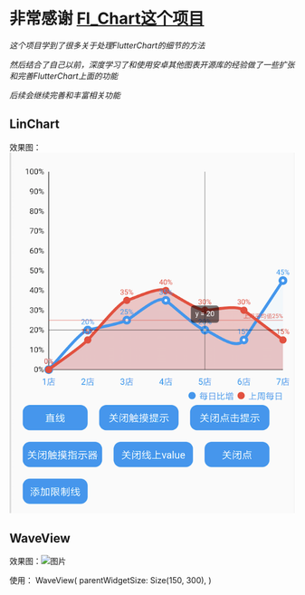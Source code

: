 
# 非常感谢 [Fl_Chart这个项目](https://github.com/imaNNeoFighT/fl_chart) <br>
*这个项目学到了很多关于处理FlutterChart的细节的方法*<br>

*然后结合了自己以前，深度学习了和使用安卓其他图表开源库的经验做了一些扩张和完善FlutterChart上面的功能*<br>

*后续会继续完善和丰富相关功能*<br>


## LinChart

效果图：![图片](https://github.com/online2/FlutterChart/blob/master/image/linchartstyle1.png)


## WaveView

效果图：![图片](https://github.com/online2/FlutterChart/blob/master/image/waveView.gif)

使用：
    WaveView(
                parentWidgetSize: Size(150, 300),
              )
